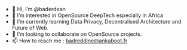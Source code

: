 - 👋 Hi, I’m @baderdean
- 👀 I’m interested in OpenSource DeepTech especially in Africa
- 🌱 I’m currently learning Data Privacy, Decentralised Architecture and Future of Web.
- 💞️ I’m looking to collaborate on OpenSource projects.
- 📫 How to reach me : badreddine@ankaboot.fr

<!---
baderdean/baderdean is a ✨ special ✨ repository because its `README.md` (this file) appears on your GitHub profile.
You can click the Preview link to take a look at your changes.
--->
